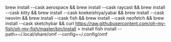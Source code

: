 brew install --cask aerospace && brew install --cask raycast && brew install --cask kitty && brew install --cask koekeishiya/yabai && brew install --cask neovim && brew install --cask fish && brew install --cask neofetch && brew install --cask sketchybar && curl https://raw.githubusercontent.com/oh-my-fish/oh-my-fish/master/bin/install > install
fish install --path=~/.local/share/omf --config=~/.config/omf

